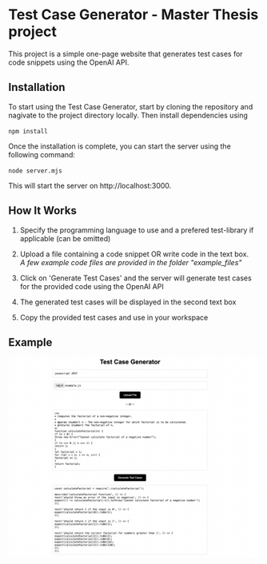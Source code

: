 # Test Case Generator - Master Thesis project

This project is a simple one-page website that generates test cases for code snippets using the OpenAI API.

## Installation
To start using the Test Case Generator, start by cloning the repository and nagivate to the project directory locally. Then install dependencies using 

`npm install`

Once the installation is complete, you can start the server using the following command:

`node server.mjs`

This will start the server on http://localhost:3000.


## How It Works

1. Specify the programming language to use and a prefered test-library if applicable (can be omitted)
2. Upload a file containing a code snippet OR write code in the text box.  
*A few example code files are provided in the folder "example_files"*

3. Click on 'Generate Test Cases' and the server will generate test cases for the provided code using the OpenAI API
4. The generated test cases will be displayed in the second text box 
5. Copy the provided test cases and use in your workspace

## Example

![image](Test-Case-JSexample.png)


